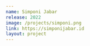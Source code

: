 ```yaml
---
name: Simponi Jabar
release: 2022
image: /projects/simponi.png
link: https://simponijabar.id
layout: project
---
```


